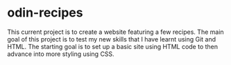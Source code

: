 # odin-recipes
This current project is to create a website featuring a few recipes. The main goal of this project is to test my new skills that I have learnt using Git and HTML. 
The starting goal is to set up a basic site using HTML code to then advance into more styling using CSS.